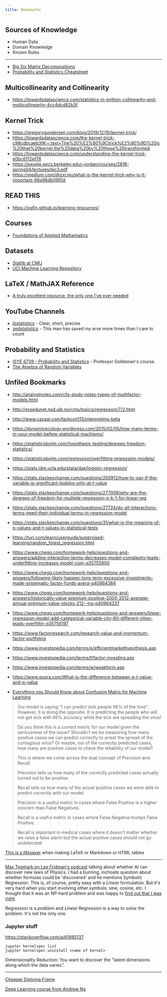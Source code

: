 ```yaml
---
title: Bookmarks
---
```


## Sources of Knowledge

- Human Data
- Domain Knowledge
- Known Rules

---

* [Big Six Matrix Decompositions](https://nhigham.com/2022/05/18/the-big-six-matrix-factorizations/)
* [Probability and Statistics Cheatsheet](http://statistics.zone/)

## Multicollinearity and Collinearity

* https://towardsdatascience.com/statistics-in-python-collinearity-and-multicollinearity-4cc4dcd82b3f

## Kernel Trick

* https://gregorygundersen.com/blog/2019/12/10/kernel-trick/
* https://towardsdatascience.com/the-kernel-trick-c98cdbcaeb3f#:~:text=The%20%E2%80%9Ctrick%E2%80%9D%20is%20that%20kernel,the%20data%20by%20these%20transformed
* https://towardsdatascience.com/understanding-the-kernel-trick-e0bc6112ef78
* https://people.eecs.berkeley.edu/~jordan/courses/281B-spring04/lectures/lec3.pdf
* https://medium.com/@zxr.nju/what-is-the-kernel-trick-why-is-it-important-98a98db0961d

## READ THIS

* https://sgfin.github.io/learning-resources/

## Courses

* [Foundations of Applied Mathematics](https://foundations-of-applied-mathematics.github.io/)

## Datasets

* [Statlib at CMU](http://lib.stat.cmu.edu/datasets/)
* [UCI Machine Learning Repository](https://archive.ics.uci.edu/ml/index.php)

## LaTeX / MathJAX Reference

* [A truly excellent resource, the only one I've ever needed](https://math.meta.stackexchange.com/questions/5020/mathjax-basic-tutorial-and-quick-reference)

## YouTube Channels

* [jbstatistics](https://www.youtube.com/channel/UCiHi6xXLzi9FMr9B0zgoHqA)  - Clear, short, precise
* [zedstatistics](https://www.youtube.com/channel/UC6AVa0vSrCpuskzGDDKz_EQ) - This man has saved my arse more times than I care to count

## Probability and Statistics

* [ISYE 6739 - Probability and Statistics](https://www2.isye.gatech.edu/~sman/courses/6739/) - Professor Goldsman's course.
* [The Algebra of Random Variables](https://en.wikipedia.org/wiki/Algebra_of_random_variables)

## Unfiled Bookmarks

* http://analystnotes.com/cfa-study-notes-types-of-multifactor-models.html
* http://essedunet.nsd.uib.no/cms/topics/regression/7/2.html
* http://www.cazaar.com/ta/econ113/interpreting-beta
* https://dynamicecology.wordpress.com/2015/02/05/how-many-terms-in-your-model-before-statistical-machismo/
* https://statisticsbyjim.com/hypothesis-testing/degrees-freedom-statistics/
* https://statisticsbyjim.com/regression/overfitting-regression-models/
* https://stats.idre.ucla.edu/stata/dae/logistic-regression/
* https://stats.stackexchange.com/questions/250912/how-to-say-if-the-variable-is-significant-looking-only-at-t-value
* https://stats.stackexchange.com/questions/277009/why-are-the-degrees-of-freedom-for-multiple-regression-n-k-1-for-linear-reg
* https://stats.stackexchange.com/questions/27724/do-all-interactions-terms-need-their-individual-terms-in-regression-model
* https://stats.stackexchange.com/questions/31/what-is-the-meaning-of-p-values-and-t-values-in-statistical-tests
* https://turi.com/learn/userguide/supervised-learning/random_forest_regression.html
* https://www.chegg.com/homework-help/questions-and-answers/adding-interaction-terms-decreases-model-complexity-leads-underfitting-increases-model-com-q35755900
* https://www.chegg.com/homework-help/questions-and-answers/following-likely-happen-long-term-excessive-investments-made-systematic-factor-funds-avera-q40964384
* https://www.chegg.com/homework-help/questions-and-answers/historically-value-premium-positive-2005-2012-average-annual-premium-value-stocks-212--tra-q40964337
* https://www.chegg.com/homework-help/questions-and-answers/linear-regression-model-add-categorical-variable-city-60-different-cities-leads-overfittin-q35756197
* https://www.factorresearch.com/research-value-and-momentum-factor-portfolios
* https://www.investopedia.com/terms/e/efficientmarkethypothesis.asp
* https://www.investopedia.com/terms/f/factor-investing.asp
* https://www.investopedia.com/terms/w/weakform.asp
* https://www.quora.com/What-is-the-difference-between-a-t-value-and-p-value


* [Everything you Should Know about Confusion Matrix for Machine Learning](https://www.analyticsvidhya.com/blog/2020/04/confusion-matrix-machine-learning/)

> Our model is saying “I can predict sick people 96% of the time”. However, it is doing the opposite. It is predicting the people who will not get sick with 96% accuracy while the sick are spreading the virus!
>
> Do you think this is a correct metric for our model given the seriousness of the issue? Shouldn’t we be measuring how many positive cases we can predict correctly to arrest the spread of the contagious virus? Or maybe, out of the correctly predicted cases, how many are positive cases to check the reliability of our model?
>
> This is where we come across the dual concept of Precision and Recall.
>
> Precision tells us how many of the correctly predicted cases actually turned out to be positive.
>
> Recall tells us how many of the actual positive cases we were able to predict correctly with our model.
>
> Precision is a useful metric in cases where False Positive is a higher concern than False Negatives.
>
> Recall is a useful metric in cases where False Negative trumps False Positive.
>
> Recall is important in medical cases where it doesn’t matter whether we raise a false alarm but the actual positive cases should not go undetected!

[This is a lifesaver](https://www.tablesgenerator.com/) when making LaTeX or Markdown or HTML tables

---

[Max Tegmark on Lex Fridman's podcast](https://www.youtube.com/watch?v=dinfiuGqoQw) talking about whether AI can discover new laws of Physics. I had a burning, inchoate question about whether formulas could be 'discovered' and he mentions Symbolic Regression. This is, of course, pretty easy with a _Linear_ formulation. But it's very hard when you start involving other symbols: sine, cosine, etc. I thought that it was an NP-hard problem and was happy to [find out that I was right](https://en.wikipedia.org/wiki/Symbolic_regression).

Regression is a _problem_ and _Linear_ Regression is a way to _solve_ the problem. It's not the only one.

### Jupyter stuff

https://stackoverflow.com/a/61985137

```
jupyter kernelspec list
jupyter kernelspec uninstall <name of kernel>
```

Dimensionality Reduction: You want to discover the "latent dimensions along which the data varies".

---

[Cheaper Diploma Frame](https://www.amazon.com/gp/product/B08TP9Z8WF/)

[Deep Learning course from Andrew Ng](https://www.deeplearning.ai/courses/ai-for-medicine-specialization/)
